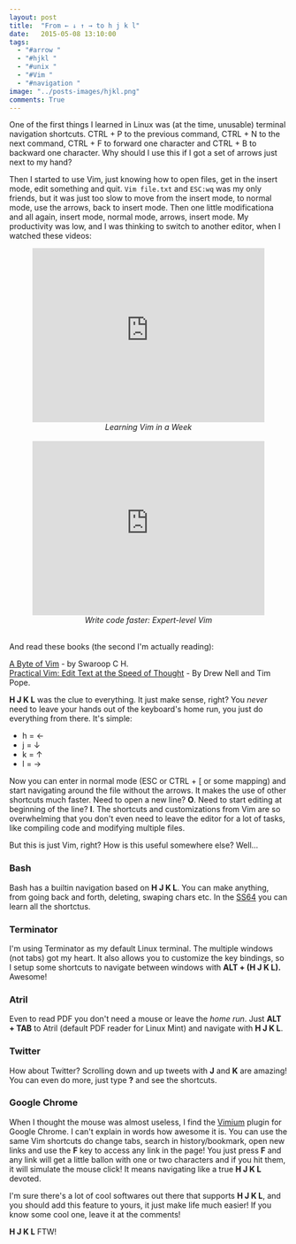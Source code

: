 ```yaml
---
layout: post
title:  "From ← ↓ ↑ → to h j k l"
date:   2015-05-08 13:10:00
tags:
  - "#arrow "
  - "#hjkl "
  - "#unix "
  - "#Vim "
  - "#navigation "
image: "../posts-images/hjkl.png"
comments: True
---
```


One of the first things I learned in Linux was (at the time, unusable) terminal navigation shortcuts. CTRL + P to the previous command, CTRL + N to the next command, CTRL + F to forward one character and CTRL + B to backward one character. Why should I use this if I got a set of arrows just next to my hand?

Then I started to use Vim, just knowing how to open files, get in the insert mode, edit something and quit. `Vim file.txt` and `ESC:wq` was my only friends, but it was just too slow to move from the insert mode, to normal mode, use the arrows, back to insert mode. Then one little modificationa and all again, insert mode, normal mode, arrows, insert mode. My productivity was low, and I was thinking to switch to another editor, when I watched these videos:

<div style="text-align:center;font-style:italic">
<iframe width="420" height="315" src="http://www.youtube.com/embed/_NUO4JEtkDw" frameborder="0" allowfullscreen> </iframe>
<br /> Learning Vim in a Week
</div>

<div style="text-align:center;font-style:italic">
<br />
<iframe width="420" height="315" src="https://www.youtube.com/embed/SkdrYWhh-8s" frameborder="0" allowfullscreen> </iframe>
<br /> Write code faster: Expert-level Vim
<br />
<br />
</div>

And read these books (the second I'm actually reading):

[A Byte of Vim](http://www.swaroopch.com/notes/vim/) - by Swaroop C H.   
[Practical Vim: Edit Text at the Speed of Thought](https://pragprog.com/book/dnvim/practical-vim) - By Drew Nell and Tim Pope.    

**H J K L** was the clue to everything. It just make sense, right? You *never* need to leave your hands out of the keyboard's home run, you just do everything from there. It's simple:

  * h = ← 
  * j = ↓ 
  * k = ↑ 
  * l = → 

Now you can enter in normal mode (ESC or CTRL + [ or some mapping) and start navigating around the file without the arrows.  It makes the use of other shortcuts much faster. Need to open a new line? **O**. Need to start editing at beginning of the line? **I**. The shortcuts and customizations from Vim are so overwhelming that you don't even need to leave the editor for a lot of tasks, like compiling code and modifying multiple files.

But this is just Vim, right? How is this useful somewhere else? Well...   

### Bash ###
Bash has a builtin navigation based on **H J K L**. You can make anything, from going back and forth, deleting, swaping chars etc. In the [SS64](http://ss64.com/bash/syntax-keyboard.html) you can learn all the shortctus.

### Terminator ###
I'm using Terminator as my default Linux terminal. The multiple windows (not tabs) got my heart. It also allows you to customize the key bindings, so I setup some shortcuts to navigate between windows with **ALT + (H J K L).** Awesome!

### Atril ###
Even to read PDF you don't need a mouse or leave the *home run*. Just **ALT + TAB** to Atril (default PDF reader for Linux Mint) and navigate with **H J K L**.

### Twitter ###
How about Twitter? Scrolling down and up tweets with **J** and **K** are amazing! You can even do more, just type **?** and see the shortcuts.

### Google Chrome ###
When I thought the mouse was almost useless, I find the [Vimium](https://Vimium.github.io/) plugin for Google Chrome. I can't explain in words how awesome it is. You can use the same Vim shortcuts do change tabs, search in history/bookmark, open new links and use the **F** key to access any link in the page! You just press **F** and any link will get a little ballon with one or two characters and if you hit them, it will simulate the mouse click! It means navigating like a true **H J K L** devoted.

I'm sure there's a lot of cool softwares out there that supports **H J K L**, and you should add this feature to yours, it just make life much easier! If you know some cool one, leave it at the comments!

**H J K L** FTW!

